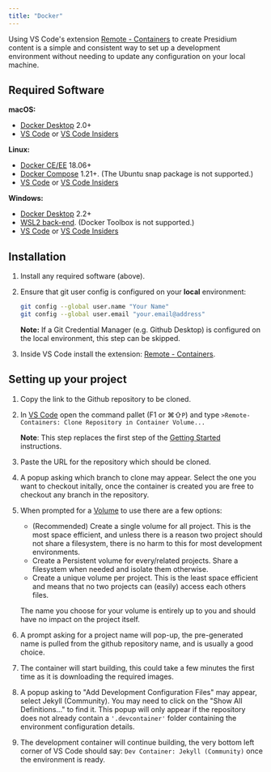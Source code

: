 ```yaml
---
title: "Docker"
---
```


Using VS Code's extension [Remote - Containers](https://marketplace.visualstudio.com/items?itemName=ms-vscode-remote.remote-containers) to create Presidium content is a simple and consistent way to set up a development environment without needing to update any configuration on your local machine.

## Required Software
**macOS:** 
- [Docker Desktop](https://www.docker.com/products/docker-desktop) 2.0+
- [VS Code](https://code.visualstudio.com/) or [VS Code Insiders](https://code.visualstudio.com/insiders/)

**Linux:** 
- [Docker CE/EE](https://docs.docker.com/install/#supported-platforms) 18.06+ 
- [Docker Compose](https://docs.docker.com/compose/install) 1.21+. (The Ubuntu snap package is not supported.)
- [VS Code](https://code.visualstudio.com/) or [VS Code Insiders](https://code.visualstudio.com/insiders/)

**Windows:** 
- [Docker Desktop](https://www.docker.com/products/docker-desktop) 2.2+
- [WSL2 back-end](https://aka.ms/vscode-remote/containers/docker-wsl2). (Docker Toolbox is not supported.)
- [VS Code](https://code.visualstudio.com/) or [VS Code Insiders](https://code.visualstudio.com/insiders/)

## Installation

1. Install any required software (above).

2. Ensure that git user config is configured on your **local** environment: 
    ```bash
    git config --global user.name "Your Name"
    git config --global user.email "your.email@address"
    ```
    **Note:** If a Git Credential Manager (e.g. Github Desktop) is configured on the local environment, this step can be skipped.


4. Inside VS Code install the extension: [Remote - Containers](https://marketplace.visualstudio.com/items?itemName=ms-vscode-remote.remote-containers).

## Setting up your project
1. Copy the link to the Github repository to be cloned.

1. In [VS Code](https://code.visualstudio.com/) open the command pallet (F1 or &#8984;&#8679;`P`) and type 
`>Remote-Containers: Clone Repository in Container Volume...`
    
    **Note**: This step replaces the first step of the [Getting Started](/getting-started/#download-the-template) instructions.

1. Paste the URL for the repository which should be cloned.

1. A popup asking which branch to clone may appear. Select the one you want to checkout initally, once the container is created you are free to checkout any branch in the repository.

1. When prompted for a [Volume](https://docs.docker.com/storage/volumes/) to use there are a few options:
    - (Recommended) Create a single volume for all project. This is the most space efficient, and unless there is a reason two project should not share a filesystem, there is no harm to this for most development environments.
    - Create a Persistent volume for every/related projects. Share a filesystem when needed and isolate them otherwise.
    - Create a unique volume per project. This is the least space efficient and means that no two projects can (easily) access each others files.
    
    The name you choose for your volume is entirely up to you and should have no impact on the project itself.

1. A prompt asking for a project name will pop-up, the pre-generated name is pulled from the github repository name, and is usually a good choice.

1. The container will start building, this could take a few minutes the first time as it is downloading the required images.

1. A popup asking to "Add Development Configuration Files" may appear, select Jekyll (Community). You may need to click on the "Show All Definitions..." to find it. This popup will only appear if the repository does not already contain a `'.devcontainer'` folder containing the environment configuration details.

1. The development container will continue building, the very bottom left corner of VS Code should say: `Dev Container: Jekyll (Community)` once the environment is ready.
